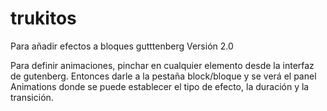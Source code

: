 # trukitos
Para añadir efectos a bloques gutttenberg
Versión 2.0


Para definir animaciones, pinchar en cualquier elemento desde la interfaz de gutenberg. Entonces darle a la pestaña block/bloque y se verá el panel Animations donde se puede establecer el tipo de efecto, la duración y la transición.
